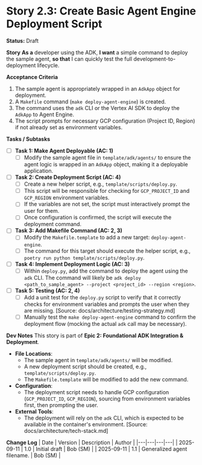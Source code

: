 # Story 2.3: Create Basic Agent Engine Deployment Script

**Status:** Draft

**Story**
**As a** developer using the ADK,
**I want** a simple command to deploy the sample agent,
**so that** I can quickly test the full development-to-deployment lifecycle.

**Acceptance Criteria**
1. The sample agent is appropriately wrapped in an `AdkApp` object for deployment.
2. A `Makefile` command (`make deploy-agent-engine`) is created.
3. The command uses the `adk` CLI or the Vertex AI SDK to deploy the `AdkApp` to Agent Engine.
4. The script prompts for necessary GCP configuration (Project ID, Region) if not already set as environment variables.

**Tasks / Subtasks**
- [ ] **Task 1: Make Agent Deployable (AC: 1)**
  - [ ] Modify the sample agent file in `template/adk/agents/` to ensure the agent logic is wrapped in an `AdkApp` object, making it a deployable application.
- [ ] **Task 2: Create Deployment Script (AC: 4)**
  - [ ] Create a new helper script, e.g., `template/scripts/deploy.py`.
  - [ ] This script will be responsible for checking for `GCP_PROJECT_ID` and `GCP_REGION` environment variables.
  - [ ] If the variables are not set, the script must interactively prompt the user for them.
  - [ ] Once configuration is confirmed, the script will execute the deployment command.
- [ ] **Task 3: Add Makefile Command (AC: 2, 3)**
  - [ ] Modify the `Makefile.template` to add a new target: `deploy-agent-engine`.
  - [ ] The command for this target should execute the helper script, e.g., `poetry run python template/scripts/deploy.py`.
- [ ] **Task 4: Implement Deployment Logic (AC: 3)**
  - [ ] Within `deploy.py`, add the command to deploy the agent using the `adk` CLI. The command will likely be `adk deploy <path_to_sample_agent> --project <project_id> --region <region>`.
- [ ] **Task 5: Testing (AC: 2, 4)**
  - [ ] Add a unit test for the `deploy.py` script to verify that it correctly checks for environment variables and prompts the user when they are missing. [Source: docs/architecture/testing-strategy.md]
  - [ ] Manually test the `make deploy-agent-engine` command to confirm the deployment flow (mocking the actual `adk` call may be necessary).

**Dev Notes**
This story is part of **Epic 2: Foundational ADK Integration & Deployment**.

- **File Locations**:
  - The sample agent in `template/adk/agents/` will be modified.
  - A new deployment script should be created, e.g., `template/scripts/deploy.py`.
  - The `Makefile.template` will be modified to add the new command.
- **Configuration**:
  - The deployment script needs to handle GCP configuration (`GCP_PROJECT_ID`, `GCP_REGION`), sourcing from environment variables first, then prompting the user.
- **External Tools**:
  - The deployment will rely on the `adk` CLI, which is expected to be available in the container's environment. [Source: docs/architecture/tech-stack.md]

**Change Log**
| Date | Version | Description | Author |
|---|---|---|---|
| 2025-09-11 | 1.0 | Initial draft | Bob (SM) |
| 2025-09-11 | 1.1 | Generalized agent filename. | Bob (SM) |
